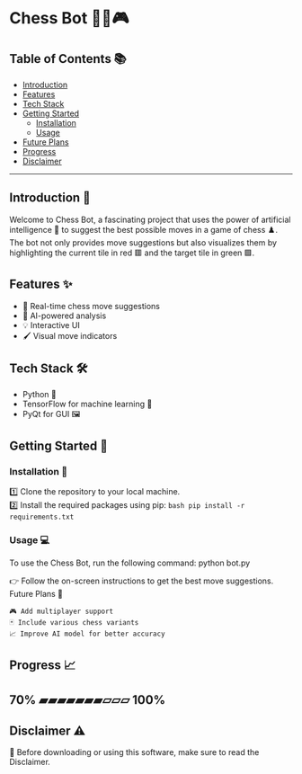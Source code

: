 # Chess Bot 🤖🔮🎮

## Table of Contents 📚
- [Introduction](#introduction-👋)
- [Features](#features-✨)
- [Tech Stack](#tech-stack-🛠)
- [Getting Started](#getting-started-🚀)
  - [Installation](#installation-💽)
  - [Usage](#usage-💻)
- [Future Plans](#future-plans-🔮)
- [Progress](#progress-📈)
- [Disclaimer](#disclaimer-⚠️)

---

## Introduction 👋

Welcome to Chess Bot, a fascinating project that uses the power of artificial intelligence 🧠 to suggest the best possible moves in a game of chess ♟️. The bot not only provides move suggestions but also visualizes them by highlighting the current tile in red 🟥 and the target tile in green 🟩.

## Features ✨
- 🎯 Real-time chess move suggestions
- 🧠 AI-powered analysis
- 💡 Interactive UI
- 🖌 Visual move indicators

## Tech Stack 🛠
- Python 🐍
- TensorFlow for machine learning 🤖
- PyQt for GUI 🖼

## Getting Started 🚀

### Installation 💽
1️⃣ Clone the repository to your local machine.  
2️⃣ Install the required packages using pip:
    ```bash
    pip install -r requirements.txt
    ```

### Usage 💻
To use the Chess Bot, run the following command:
python bot.py

👉 Follow the on-screen instructions to get the best move suggestions.
Future Plans 🔮

    🎮 Add multiplayer support
    🃏 Include various chess variants
    📈 Improve AI model for better accuracy

## Progress 📈

70% ▰▰▰▰▰▰▰▱▱▱ 100%
---

## Disclaimer ⚠️
🔴 Before downloading or using this software, make sure to read the Disclaimer.
